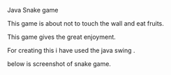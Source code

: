 Java Snake game 


This game is about not to touch the wall and eat fruits.

This game gives the great enjoyment.

For creating this i have used the java swing .

below is screenshot of snake game.

